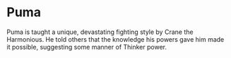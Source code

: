 # Puma
Puma is taught a unique, devastating fighting style by Crane the Harmonious. He told others that the knowledge his powers gave him made it possible, suggesting some manner of Thinker power.

